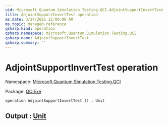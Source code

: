 ```yaml
---
uid: Microsoft.Quantum.Simulation.Testing.QCI.AdjointSupportInvertTest
title: AdjointSupportInvertTest operation
ms.date: 3/24/2021 12:00:00 AM
ms.topic: managed-reference
qsharp.kind: operation
qsharp.namespace: Microsoft.Quantum.Simulation.Testing.QCI
qsharp.name: AdjointSupportInvertTest
qsharp.summary: ''
---
```


# AdjointSupportInvertTest operation

Namespace: [Microsoft.Quantum.Simulation.Testing.QCI](xref:Microsoft.Quantum.Simulation.Testing.QCI)

Package: [QCIExe](https://nuget.org/packages/QCIExe)




```qsharp
operation AdjointSupportInvertTest () : Unit
```


## Output : [Unit](xref:microsoft.quantum.lang-ref.unit)

